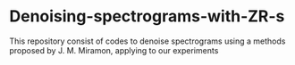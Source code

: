 # Denoising-spectrograms-with-ZR-s
This repository consist of codes to denoise spectrograms using a methods proposed by J. M. Miramon,  applying to our experiments
